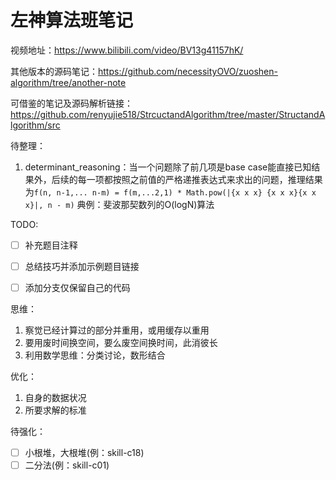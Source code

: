 # 左神算法班笔记

视频地址：https://www.bilibili.com/video/BV13g41157hK/

其他版本的源码笔记：https://github.com/necessityOVO/zuoshen-algorithm/tree/another-note

可借鉴的笔记及源码解析链接：https://github.com/renyujie518/StrcuctandAlgorithm/tree/master/StructandAlgorithm/src

待整理：
1. determinant_reasoning：当一个问题除了前几项是base case能直接已知结果外，后续的每一项都按照之前值的严格递推表达式来求出的问题，推理结果为`f(n, n-1,... n-m) = f(m,...2,1) * Math.pow(|{x x x} {x x x}{x x x}|, n - m)`
典例：斐波那契数列的O(logN)算法

TODO: 
- [ ] 补充题目注释
- [ ] 总结技巧并添加示例题目链接
- [ ] 添加分支仅保留自己的代码
  

思维：

1. 察觉已经计算过的部分并重用，或用缓存以重用
2. 要用废时间换空间，要么废空间换时间，此消彼长
3. 利用数学思维：分类讨论，数形结合

优化：
1. 自身的数据状况
2. 所要求解的标准

待强化：
- [ ] 小根堆，大根堆(例：skill-c18)
- [ ] 二分法(例：skill-c01)
